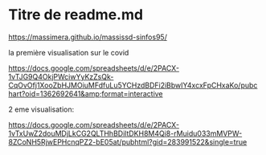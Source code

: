 # Titre de readme.md

https://massimera.github.io/massissd-sinfos95/


la première visualisation sur le covid


https://docs.google.com/spreadsheets/d/e/2PACX-1vTJG9Q4OkjPWciwYyKzZsQk-CqOvOfj1XooZbHJMOiuMFdfuLu5YCHzdBDFi2iBbwIY4xcxFpCHxaKo/pubchart?oid=1362692641&amp;format=interactive

2 eme visualisation:


https://docs.google.com/spreadsheets/d/e/2PACX-1vTxUwZ2douMDjLkCG2QLTHhBDiltDKH8M4Qi8-rMuidu033mMVPW-8ZCoNH5RjwEPHcnqPZ2-bE05at/pubhtml?gid=283991522&single=true
